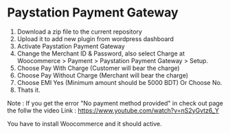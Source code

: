 # Paystation Payment Gateway

1. Download a zip file to the current repository
2. Upload it to add new plugin from wordpress dashboard
3. Activate Paystation Payment Gateway
4. Change the Merchant ID & Password, also select Charge at Woocommerce > Payment > Paystation Payment Gateway > Setup.
5. Choose Pay With Charge (Customer will bear the charge)
6. Choose Pay Without Charge (Merchant will bear the charge)
7. Choose EMI Yes (Minimum amount should be 5000 BDT) Or Choose No.
8. Thats it.

Note : If you get the error "No payment method provided" in check out page the follw the video
Link : https://www.youtube.com/watch?v=nS2yGvtz6_Y

You have to install Woocommerce and it should active.
